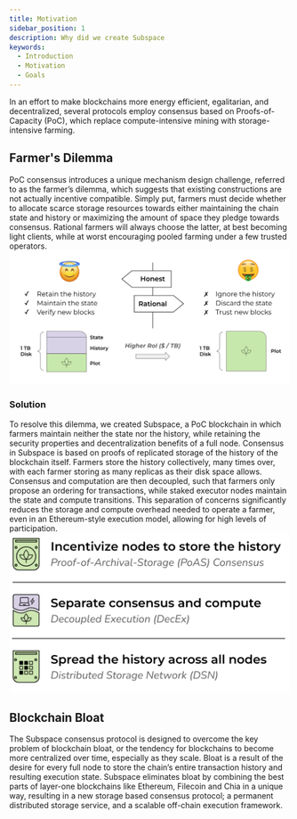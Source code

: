 ```yaml
---
title: Motivation
sidebar_position: 1
description: Why did we create Subspace
keywords:
  - Introduction
  - Motivation
  - Goals
---
```

In an effort to make blockchains more energy efficient, egalitarian, and decentralized, several protocols
employ consensus based on Proofs-of-Capacity (PoC), which
replace compute-intensive mining with storage-intensive farming.

## Farmer's Dilemma

PoC consensus introduces a unique mechanism
design challenge, referred to as the farmer’s dilemma, which
suggests that existing constructions are not actually incentive
compatible. Simply put, farmers must decide whether to allocate
scarce storage resources towards either maintaining the chain
state and history or maximizing the amount of space they pledge
towards consensus. Rational farmers will always choose the latter,
at best becoming light clients, while at worst encouraging pooled
farming under a few trusted operators. 
![FarmersDilemma](../../src/Images/Farmers_Dilemma.png)

### Solution 

To resolve this dilemma,
we created Subspace, a PoC blockchain in which farmers
maintain neither the state nor the history, while retaining the
security properties and decentralization benefits of a full node.
Consensus in Subspace is based on proofs of replicated storage
of the history of the blockchain itself. Farmers store the history
collectively, many times over, with each farmer storing as many
replicas as their disk space allows. Consensus and computation
are then decoupled, such that farmers only propose an ordering
for transactions, while staked executor nodes maintain the state
and compute transitions. This separation of concerns significantly
reduces the storage and compute overhead needed to operate a
farmer, even in an Ethereum-style execution model, allowing for
high levels of participation.
![FarmersDilemmaSolution](../../src/Images/Farmers_Dilemma_Solution.png)

## Blockchain Bloat

The Subspace consensus protocol is designed to overcome the key problem of blockchain bloat, or the tendency for blockchains to become more centralized over time, especially as they scale. Bloat is a result of the desire for every full node to store the chain’s entire transaction history and resulting execution state. Subspace eliminates bloat by combining the best parts of layer-one blockchains like Ethereum, Filecoin and Chia in a unique way, resulting in a new storage based consensus protocol; a permanent distributed storage service, and a scalable off-chain execution framework. 

